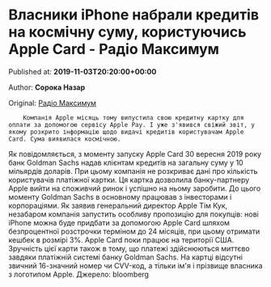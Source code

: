 
# Власники iPhone набрали кредитів на космічну суму, користуючись Apple Card - Радіо Максимум

Published at: **2019-11-03T20:20:00+00:00**

Author: **Сорока Назар**

Original: [Радіо Максимум](https://maximum.fm/vlasniki-iphone-nabrali-kreditiv-na-kosmichnu-sumu-koristuyuchis-apple-card_n168998)


        Компанія Apple місяць тому випустила свою кредитну картку для оплати за допомогою сервісу Apple Pay. І уже з'явився свіжий звіт, у якому розкрито інформацію щодо видачі кредитів користувачам Apple Card. Сума виявилася космічною.
      
Як повідомляється, з моменту запуску Apple Card 30 вересня 2019 року банк Goldman Sachs надав клієнтам кредитів на загальну суму у 10 мільярдів доларів. При цьому компанія не розкриває дані про кількість користувачів платіжної картки. Ця картка дозволила банку-партнеру Apple вийти на споживчий ринок і успішно на ньому заробити. До цього моменту Goldman Sachs в основному працював з інвесторами і корпораціями.
Як заявив генеральний директор Apple Тім Кук, незабаром компанія запустить особливу пропозицію для покупців: нові iPhone можна буде придбати за допомогою Apple Card шляхом безпроцентної розстрочки терміном до 24 місяців, при цьому отримати кешбек в розмірі 3%.
Apple Card поки працює на території США. Зручність цієї карти також в тому, що платежі здійснюються миттєво завдяки платіжній системі банку Goldman Sachs. На картці відсутні звичний 16-значний номер чи CVV-код, а тільки ім'я і прізвище власника з логотипом Apple.
Джерело: bloomberg
